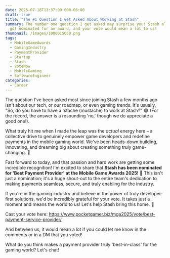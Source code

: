 ```yaml
---
date: 2025-07-18T13:37:00.000-06:00
draft: true
title: "The #1 Question I Get Asked About Working at Stash"
summary: The number one question I get asked may surprise you! Stash also just
  got nominated for an award, and your vote would mean a lot to us!
thumbnail: /images/1000015050.png
tags:
  - MobileGameAwards
  - GamingIndustry
  - PaymentProvider
  - Startup
  - Stash
  - VoteNow
  - MobileGaming
  - SoftwareEngineer
categories:
  - Career
---
```

The question I've been asked most since joining Stash a few months ago isn't about our tech, or our roadmap, or even gaming trends. It's usually, "So, do you have to have a 'stache (mustache) to work at Stash?" 😂 (For the record, the answer is a resounding 'no,' though we do appreciate a good one!).

What truly hit me when I made the leap was the *actual* energy here – a collective drive to genuinely empower game developers and redefine payments in the mobile gaming world. We've been heads-down building, innovating, and dreaming big about creating something truly game-changing. 🚀

Fast forward to today, and that passion and hard work are getting some incredible recognition! I'm excited to share that **Stash has been nominated for 'Best Payment Provider' at the Mobile Game Awards 2025!** 🤩 This isn't just a nomination; it's a huge shout-out to the entire team's dedication to making payments seamless, secure, and truly enabling for the industry.

If you're in the gaming industry and believe in the power of truly developer-first solutions, we'd be incredibly grateful for your vote. It takes just a moment and means the world to us! Let's help Stash bring this home. 🙏

Cast your vote here: https://www.pocketgamer.biz/mga2025/vote/best-payment-service-provider/

And between us, it would mean a lot if you could let me know in the comments or in a DM that you voted!

What do you think makes a payment provider truly 'best-in-class' for the gaming world? Let's chat!
